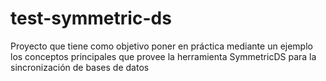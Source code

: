 # test-symmetric-ds
Proyecto que tiene como objetivo poner en práctica mediante un ejemplo los conceptos principales que provee la herramienta SymmetricDS para la sincronización de bases de datos

